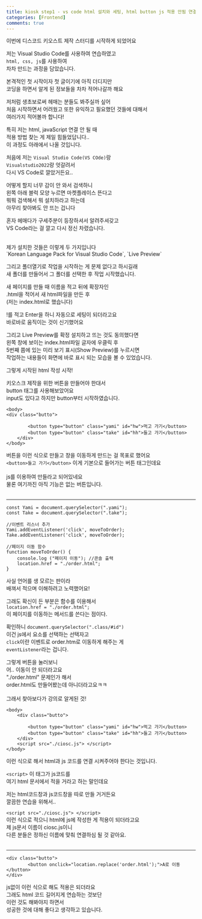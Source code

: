 ```yaml
---
title: kiosk step1 - vs code html 설치와 세팅, html button js 적용 안됨 연결법
categories: [Frontend]
comments: true
---
```


이번에 디스코드 키오스트 제작 스터디를 시작하게 되었어요<br/> 

저는 Visual Studio Code를 사용하여 연습하였고<br/> 
`html, css, js`를 사용하여<br/> 
차차 만드는 과정을 담았습니다.<br/> 

본격적인 첫 시작이자 첫 글이기에 아직 더디지만<br/> 
코딩을 하면서 알게 된 정보들을 차차 적어나갈까 해요<br/> 

저처럼 생초보로써 헤매는 분들도 봐주실까 싶어<br/> 
처음 시작하면서 어려웠고 또한 유익하고 필요했던 것들에 대해서<br/> 
여러가지 적어볼까 합니다!<br/> 

특히 저는 html, javaScript 연결 안 될 때<br/> 
적용 방법 찾는 게 제일 힘들었답니다..<br/> 
이 과정도 아래에서 나올 것입니다.<br/> 


처음에 저는 `Visual Studio Code(VS COde)`랑<br/> 
`Visualstudio2022`랑 엇갈려서<br/> 
다시 VS Code로 깔았거든요..<br/> 

어떻게 할지 너무 감이 안 와서 검색하니<br/> 
왼쪽 아래 블럭 모양 누르면 마켓플레이스 뜬다고<br/> 
뭐뭐 검색해서 뭐 설치하라고 하는데<br/> 
아무리 찾아봐도 안 뜨는 겁니다<br/> 

혼자 헤매다가 구세주분이 등장하셔서 알려주셔갖고<br/> 
VS Code라는 걸 깔고 다시 정신 차렸습니다.<br/> 

<br/> 
제가 설치한 것들은 이렇게 두 가지입니다<br/> 
`Korean Language Pack for Visual Studio Code`, `Live Preview`<br/> 

그리고 폴더열기로 작업을 시작하는 게 문제 없다고 하시길래<br/> 
새 폴더를 만들어서 그 폴더를 선택한 후 작업 시작했습니다.<br/> 

새 페이지를 만들 때 이름을 적고 뒤에 확장자인<br/> 
.html을 적어서 새 html파일을 만든 후<br/> 
(저는 index.html로 했습니다)<br/> 

!를 적고 Enter을 하니 자동으로 세팅이 되더라고요<br/> 
바로바로 움직이는 것이 신기했어요<br/> 


그리고 Live Preview를 확정 설치하고 뜨는 것도 동의했다면<br/> 
왼쪽 창에 보이는 index.html파일 글자에 우클릭 후<br/> 
5번째 쯤에 있는 미리 보기 표시(Show Preview)를 누르시면<br/> 
작업하는 내용들이 화면에 바로 표시 되는 모습을 볼 수 있었습니다.<br/> 


그렇게 시작된 html 작성 시작!<br/> 

키오스크 제작을 위한 버튼을 만들어야 한대서<br/> 
button 태그를 사용해보았어요<br/> 
input도 있다고 하지만 button부터 시작하였습니다.<br/> 



``` 
<body> 
<div class="butto">

        <button type="button" class="yami" id="hw">먹고 가기</button> 
        <button type="button" class="take" id="hh">들고 가기</button> 
    </div>
</body> 
``` 


버튼을 이런 식으로 만들고 창을 이동하게 만드는 걸 목표로 했어요<br/> 
`<button>들고 가기</button>` 이게 기본으로 들어가는 버튼 태그인데요<br/> 
<br/> 
js를 이용하여 만들라고 되어있네요<br/> 
물론 여기까진 아직 기능은 없는 버튼입니다.<br/> 
<br/> 

*** 
``` 
const Yami = document.querySelector(".yami");
const Take = document.querySelector(".take"); 

//이벤트 리스너 추가
Yami.addEventListener('click', moveToOrder);
Take.addEventListener('click', moveToOrder);

//페이지 이동 함수
function moveToOrder() {
    console.log ("페이지 이동"); //콘솔 출력
    location.href = "./order.html";
}

``` 

사실 언어를 생 모르는 판이라<br/> 
배껴서 적으며 이해하려고 노력했어요!<br/> 

그래도 확신이 든 부분은 함수를 이용해서<br/> 
``location.href = "./order.html";``<br/> 
이 페이지를 이동하는 메서드를 쓴다는 점이다.<br/> 

확인하니 ``document.querySelector(".class/#id")``<br/> 
이건 js에서 요소를 선택하는 선택자고<br/> 
``click``이란 이벤트로 order.htm로 이동하게 해주는 게<br/> 
``eventListener``라는 겁니다.<br/> 


그렇게 버튼을 눌러보니<br/> 
어.. 이동이 안 되더라고요<br/> 
"./order.html" 문제인가 해서<br/> 
order.html도 만들어봤는데 아니더라고요ㅋㅋ<br/> 
<br/> 
그래서 찾아보다가 강의로 알게된 것!<br/> 


``` 
<body>
    <div class="butto">

        <button type="button" class="yami" id="hw">먹고 가기</button> 
        <button type="button" class="take" id="hh">들고 가기</button> 
    </div> 
    <script src="./ciosc.js"> </script>
</body>
``` 

이런 식으로 해서 html과 js 코드를 연결 시켜주어야 한다는 것입니다.<br/> 

`<script>` 이 태그가 js코드를<br/> 
여기 html 문서에서 적을 거라고 하는 말인데요<br/> 

저는 html코드창과 js코드창을 따로 만들 거거든요<br/> 
깔끔한 연습을 위해서..<br/> 

``<script src="./ciosc.js"> </script>``<br/> 
이런 식으로 적으니 html에 js에 작성한 게 적용이 되더라고요<br/> 
제 js문서 이름이 ciosc.js이니<br/> 
다른 분들은 정하신 이름에 맞춰 연결하심 될 것 같아요.<br/> 
<br/> 

*** 
```
<div class="butto">
        <button onclick="location.replace('order.html');">A로 이동</button> 
</div>
``` 
js없이 이런 식으로 해도 적용은 되더라요<br/> 
그래도 html 코드 길어지게 연습하는 것보단<br/> 
이런 것도 해봐야지 하면서<br/> 
성공한 것에 대해 좋다고 생각하고 있습니다.<br/> 


